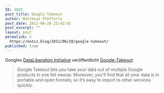 ```yaml
---
ID: 3825
post_title: Google Takeout
author: Matthias Pfefferle
post_date: 2011-06-28 23:42:42
post_excerpt: ""
layout: post
permalink: >
  https://notiz.blog/2011/06/28/google-takeout/
published: true
---
```

Googles <a href="http://notiz.blog/2009/09/16/dataliberation-google-propagiert-data-portability/">DataLiberation Initiative</a> veröffentlicht <a href="http://dataliberation.blogspot.com/2011/06/data-liberation-front-delivers-google.html">Google-Takeout</a>:

<blockquote>Google Takeout lets you take your data out of multiple Google products in one fell swoop. Moreover, you’ll find that all your data is in portable and open formats‚ so it’s easy to import to other services quickly. </blockquote>